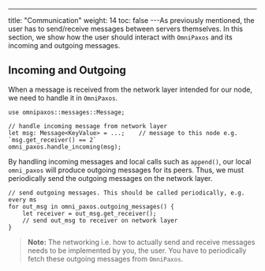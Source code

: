 ---
title: "Communication"
weight: 14
toc: false
---As previously mentioned, the user has to send/receive messages between servers themselves. In this section, we show how the user should interact with `OmniPaxos` and its incoming and outgoing messages.

## Incoming and Outgoing
When a message is received from the network layer intended for our node, we need to handle it in `OmniPaxos`.

```rust,edition2018,no_run,noplaypen
use omnipaxos::messages::Message;

// handle incoming message from network layer
let msg: Message<KeyValue> = ...;    // message to this node e.g. `msg.get_receiver() == 2`
omni_paxos.handle_incoming(msg);
```

By handling incoming messages and local calls such as `append()`, our local `omni_paxos` will produce outgoing messages for its peers. Thus, we must periodically send the outgoing messages on the network layer.

```rust,edition2018,no_run,noplaypen
// send outgoing messages. This should be called periodically, e.g. every ms
for out_msg in omni_paxos.outgoing_messages() {
    let receiver = out_msg.get_receiver();
    // send out_msg to receiver on network layer
}
```

> **Note:** The networking i.e. how to actually send and receive messages needs to be implemented by you, the user. You have to periodically fetch these outgoing messages from `OmniPaxos`. 
